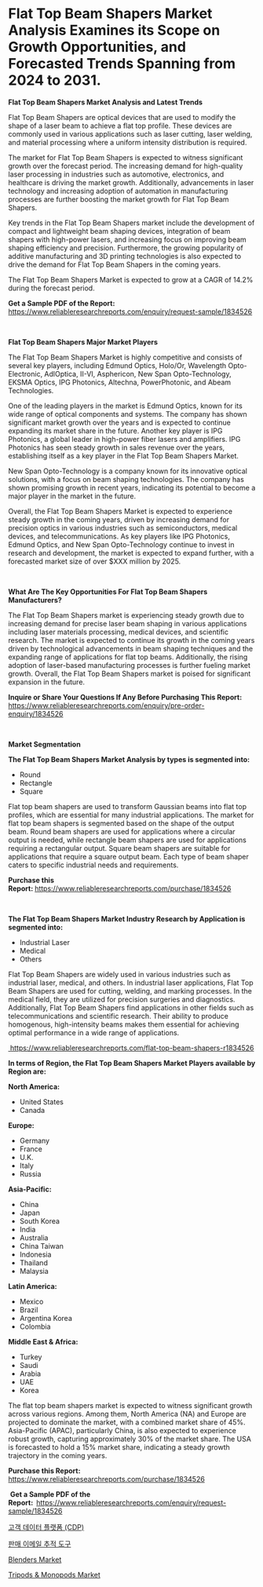 <p><h1>Flat Top Beam Shapers Market Analysis Examines its Scope on Growth Opportunities, and Forecasted Trends Spanning from 2024 to 2031.</h1></p><p><strong>Flat Top Beam Shapers Market Analysis and Latest Trends</strong></p>
<p><p>Flat Top Beam Shapers are optical devices that are used to modify the shape of a laser beam to achieve a flat top profile. These devices are commonly used in various applications such as laser cutting, laser welding, and material processing where a uniform intensity distribution is required.</p><p>The market for Flat Top Beam Shapers is expected to witness significant growth over the forecast period. The increasing demand for high-quality laser processing in industries such as automotive, electronics, and healthcare is driving the market growth. Additionally, advancements in laser technology and increasing adoption of automation in manufacturing processes are further boosting the market growth for Flat Top Beam Shapers.</p><p>Key trends in the Flat Top Beam Shapers market include the development of compact and lightweight beam shaping devices, integration of beam shapers with high-power lasers, and increasing focus on improving beam shaping efficiency and precision. Furthermore, the growing popularity of additive manufacturing and 3D printing technologies is also expected to drive the demand for Flat Top Beam Shapers in the coming years.</p><p>The Flat Top Beam Shapers Market is expected to grow at a CAGR of 14.2% during the forecast period.</p></p>
<p><strong>Get a Sample PDF of the Report:&nbsp;</strong> <a href="https://www.reliableresearchreports.com/enquiry/request-sample/1834526">https://www.reliableresearchreports.com/enquiry/request-sample/1834526</a></p>
<p>&nbsp;</p>
<p><strong>Flat Top Beam Shapers Major Market Players</strong></p>
<p><p>The Flat Top Beam Shapers Market is highly competitive and consists of several key players, including Edmund Optics, Holo/Or, Wavelength Opto-Electronic, AdlOptica, II-VI, Asphericon, New Span Opto-Technology, EKSMA Optics, IPG Photonics, Altechna, PowerPhotonic, and Abeam Technologies.</p><p>One of the leading players in the market is Edmund Optics, known for its wide range of optical components and systems. The company has shown significant market growth over the years and is expected to continue expanding its market share in the future. Another key player is IPG Photonics, a global leader in high-power fiber lasers and amplifiers. IPG Photonics has seen steady growth in sales revenue over the years, establishing itself as a key player in the Flat Top Beam Shapers Market.</p><p>New Span Opto-Technology is a company known for its innovative optical solutions, with a focus on beam shaping technologies. The company has shown promising growth in recent years, indicating its potential to become a major player in the market in the future.</p><p>Overall, the Flat Top Beam Shapers Market is expected to experience steady growth in the coming years, driven by increasing demand for precision optics in various industries such as semiconductors, medical devices, and telecommunications. As key players like IPG Photonics, Edmund Optics, and New Span Opto-Technology continue to invest in research and development, the market is expected to expand further, with a forecasted market size of over $XXX million by 2025.</p></p>
<p>&nbsp;</p>
<p><strong>What Are The Key Opportunities For Flat Top Beam Shapers Manufacturers?</strong></p>
<p><p>The Flat Top Beam Shapers market is experiencing steady growth due to increasing demand for precise laser beam shaping in various applications including laser materials processing, medical devices, and scientific research. The market is expected to continue its growth in the coming years driven by technological advancements in beam shaping techniques and the expanding range of applications for flat top beams. Additionally, the rising adoption of laser-based manufacturing processes is further fueling market growth. Overall, the Flat Top Beam Shapers market is poised for significant expansion in the future.</p></p>
<p><strong>Inquire or Share Your Questions If Any Before Purchasing This Report:</strong> <a href="https://www.reliableresearchreports.com/enquiry/pre-order-enquiry/1834526">https://www.reliableresearchreports.com/enquiry/pre-order-enquiry/1834526</a></p>
<p>&nbsp;</p>
<p><strong>Market Segmentation</strong></p>
<p><strong>The Flat Top Beam Shapers Market Analysis by types is segmented into:</strong></p>
<p><ul><li>Round</li><li>Rectangle</li><li>Square</li></ul></p>
<p><p>Flat top beam shapers are used to transform Gaussian beams into flat top profiles, which are essential for many industrial applications. The market for flat top beam shapers is segmented based on the shape of the output beam. Round beam shapers are used for applications where a circular output is needed, while rectangle beam shapers are used for applications requiring a rectangular output. Square beam shapers are suitable for applications that require a square output beam. Each type of beam shaper caters to specific industrial needs and requirements.</p></p>
<p><strong>Purchase this Report:&nbsp;</strong><a href="https://www.reliableresearchreports.com/purchase/1834526">https://www.reliableresearchreports.com/purchase/1834526</a></p>
<p>&nbsp;</p>
<p><strong>The Flat Top Beam Shapers Market Industry Research by Application is segmented into:</strong></p>
<p><ul><li>Industrial Laser</li><li>Medical</li><li>Others</li></ul></p>
<p><p>Flat Top Beam Shapers are widely used in various industries such as industrial laser, medical, and others. In industrial laser applications, Flat Top Beam Shapers are used for cutting, welding, and marking processes. In the medical field, they are utilized for precision surgeries and diagnostics. Additionally, Flat Top Beam Shapers find applications in other fields such as telecommunications and scientific research. Their ability to produce homogenous, high-intensity beams makes them essential for achieving optimal performance in a wide range of applications.</p></p>
<p><a href="https://www.reliableresearchreports.com/flat-top-beam-shapers-r1834526">&nbsp;https://www.reliableresearchreports.com/flat-top-beam-shapers-r1834526</a></p>
<p><strong>In terms of Region, the Flat Top Beam Shapers Market Players available by Region are:</strong></p>
<p>
    <p> <strong> North America: </strong>
        <ul>
            <li>United States</li>
            <li>Canada</li>
        </ul>
        </p> 
    <p> <strong> Europe: </strong>
        <ul>
            <li>Germany</li>
            <li>France</li>
            <li>U.K.</li>
            <li>Italy</li>
            <li>Russia</li>
        </ul>
        </p> 
    <p> <strong> Asia-Pacific: </strong>
        <ul>
            <li>China</li>
            <li>Japan</li>
            <li>South Korea</li>
            <li>India</li>
            <li>Australia</li>
            <li>China Taiwan</li>
            <li>Indonesia</li>
            <li>Thailand</li>
            <li>Malaysia</li>
        </ul>
        </p> 
    <p> <strong> Latin America: </strong>
        <ul>
            <li>Mexico</li>
            <li>Brazil</li>
            <li>Argentina Korea</li>
            <li>Colombia</li>
        </ul>
        </p> 
    <p> <strong> Middle East & Africa: </strong>
        <ul>
            <li>Turkey</li>
            <li>Saudi</li>
            <li>Arabia</li>
            <li>UAE</li>
            <li>Korea</li>
        </ul>
    </p>
    </p>
<p><p>The flat top beam shapers market is expected to witness significant growth across various regions. Among them, North America (NA) and Europe are projected to dominate the market, with a combined market share of 45%. Asia-Pacific (APAC), particularly China, is also expected to experience robust growth, capturing approximately 30% of the market share. The USA is forecasted to hold a 15% market share, indicating a steady growth trajectory in the coming years.</p></p>
<p><strong>Purchase this Report: </strong><a href="https://www.reliableresearchreports.com/purchase/1834526">https://www.reliableresearchreports.com/purchase/1834526</a></p>
<p>&nbsp;<strong>Get a Sample PDF of the Report:&nbsp;&nbsp;</strong><a href="https://www.reliableresearchreports.com/enquiry/request-sample/1834526">https://www.reliableresearchreports.com/enquiry/request-sample/1834526</a></p>
<p><strong></strong></p>
<p><p><a href="https://github.com/lzuwsfreyoq70/Market-Research-Report-List-2/blob/main/4275619172077.md">고객 데이터 플랫폼 (CDP)</a></p><p><a href="https://github.com/marufmohassin05/Market-Research-Report-List-1/blob/main/3618849172076.md">판매 이메일 추적 도구</a></p><p><a href="https://github.com/IzaiahBartell/Market-Research-Report-List-1/blob/main/blenders-market.md">Blenders Market</a></p><p><a href="https://github.com/biheemgalvinlouises6hokrh3h/Market-Research-Report-List-3/blob/main/tripods-monopods-market.md">Tripods & Monopods Market</a></p></p>